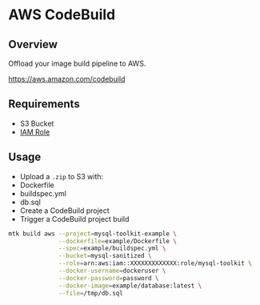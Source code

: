 AWS CodeBuild
=============

## Overview

Offload your image build pipeline to AWS.

https://aws.amazon.com/codebuild

## Requirements

* S3 Bucket
* [IAM Role](https://docs.aws.amazon.com/codebuild/latest/userguide/setting-up.html#setting-up-service-role)

## Usage

* Upload a `.zip` to S3 with:
 * Dockerfile
 * buildspec.yml 
 * db.sql
* Create a CodeBuild project
* Trigger a CodeBuild project build

```bash
mtk build aws --project=mysql-toolkit-example \
              --dockerfile=example/Dockerfile \
              --spec=example/buildspec.yml \
              --bucket=mysql-sanitized \
              --role=arn:aws:iam::XXXXXXXXXXXXX:role/mysql-toolkit \
              --docker-username=dockeruser \
              --docker-password=password \
              --docker-image=example/database:latest \
              --file=/tmp/db.sql
```